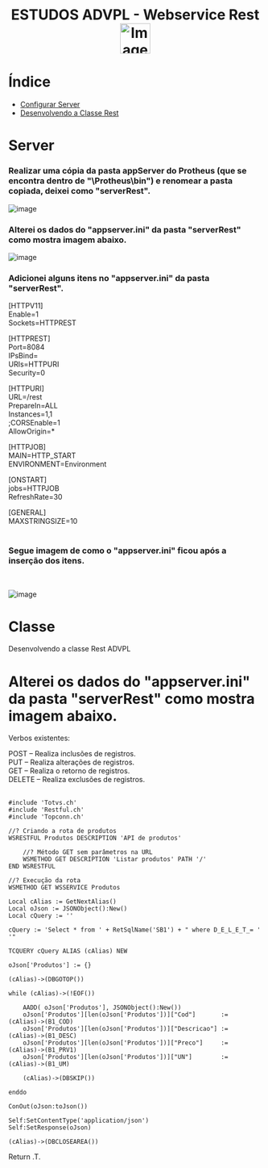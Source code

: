 <h1 align="center">
ESTUDOS ADVPL - Webservice Rest
<img src="https://user-images.githubusercontent.com/115876464/236182574-caa40b48-8bba-4a9f-858a-d933cc7c72d1.png" alt="Image" height="60"/>
</h1>

# Índice 
* [Configurar Server](#Server)
* [Desenvolvendo a Classe Rest](#Classe)

# Server

<h3 align="left">
Realizar uma cópia da pasta appServer do Protheus (que se encontra dentro de "\Protheus\bin") e renomear a pasta copiada, deixei como "serverRest".
</h3>

![image](https://user-images.githubusercontent.com/115876464/236202274-a2005d51-401f-48c4-aa7b-fea804456ab4.png)

<h3 align="left">
Alterei os dados do "appserver.ini" da pasta "serverRest" como mostra imagem abaixo.
</h3>

![image](https://user-images.githubusercontent.com/115876464/236204141-9de11448-e512-4f8b-8032-e76a15c4380a.png)


<h3 align="left">
Adicionei alguns itens no "appserver.ini" da pasta "serverRest".
</h3>

[HTTPV11]<br>
Enable=1 <br>
Sockets=HTTPREST<br>

[HTTPREST]<br>
Port=8084<br>
IPsBind=<br>
URIs=HTTPURI<br>
Security=0<br>

[HTTPURI]<br>
URL=/rest<br>
PrepareIn=ALL<br>
Instances=1,1<br>
;CORSEnable=1<br>
AllowOrigin=*<br>

[HTTPJOB]<br>
MAIN=HTTP_START<br>
ENVIRONMENT=Environment<br>

[ONSTART]<br>
jobs=HTTPJOB<br>
RefreshRate=30<br>

[GENERAL]<br>
MAXSTRINGSIZE=10<br><br>

<h3 align="left">
Segue imagem de como o "appserver.ini" ficou após a inserção dos itens.</h3> <br>

![image](https://user-images.githubusercontent.com/115876464/236206886-3c5b1cd9-b4aa-4060-aa99-59a57d8ec9c8.png)

# Classe

Desenvolvendo a classe Rest ADVPL <br>

<h1 align="left">
Alterei os dados do "appserver.ini" da pasta "serverRest" como mostra imagem abaixo.
</h1>

Verbos existentes:  <br>

POST – Realiza inclusões de registros. <br>
PUT – Realiza alterações de registros. <br>
GET – Realiza o retorno de registros. <br>
DELETE – Realiza exclusões de registros. <br> <br>

    #include 'Totvs.ch'
    #include 'Restful.ch'
    #include 'Topconn.ch'

    //? Criando a rota de produtos
    WSRESTFUL Produtos DESCRIPTION 'API de produtos' 

        //? Método GET sem parâmetros na URL
        WSMETHOD GET DESCRIPTION 'Listar produtos' PATH '/'
    END WSRESTFUL

    //? Execução da rota
    WSMETHOD GET WSSERVICE Produtos

    Local cAlias := GetNextAlias()
    Local oJson := JSONObject():New()
    Local cQuery := ''

    cQuery := 'Select * from ' + RetSqlName('SB1') + " where D_E_L_E_T_= ' '"

    TCQUERY cQuery ALIAS (cAlias) NEW

    oJson['Produtos'] := {}

    (cAlias)->(DBGOTOP())

    while (cAlias)->(!EOF())
    
        AADD( oJson['Produtos'], JSONObject():New())
        oJson['Produtos'][len(oJson['Produtos'])]["Cod"]       := (cAlias)->(B1_COD)
        oJson['Produtos'][len(oJson['Produtos'])]["Descricao"] := (cAlias)->(B1_DESC)
        oJson['Produtos'][len(oJson['Produtos'])]["Preco"]     := (cAlias)->(B1_PRV1)
        oJson['Produtos'][len(oJson['Produtos'])]["UN"]        := (cAlias)->(B1_UM)

        (cAlias)->(DBSKIP())

    enddo

    ConOut(oJson:toJson())

    Self:SetContentType('application/json')
    Self:SetResponse(oJson)
    
    (cAlias)->(DBCLOSEAREA())

Return .T.
